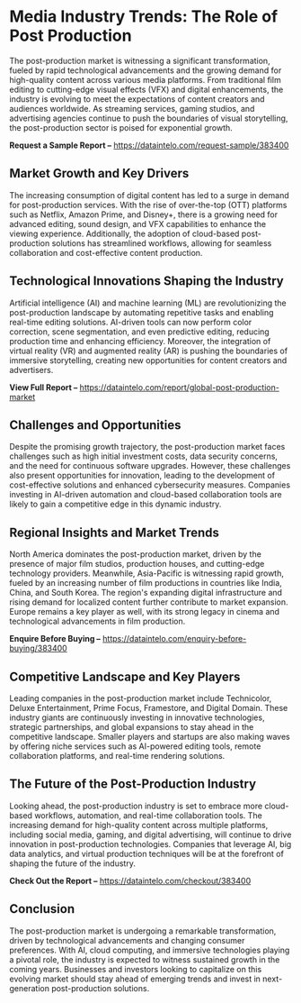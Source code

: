 # Media Industry Trends: The Role of Post Production

The post-production market is witnessing a significant transformation, fueled by rapid technological advancements and the growing demand for high-quality content across various media platforms. From traditional film editing to cutting-edge visual effects (VFX) and digital enhancements, the industry is evolving to meet the expectations of content creators and audiences worldwide. As streaming services, gaming studios, and advertising agencies continue to push the boundaries of visual storytelling, the post-production sector is poised for exponential growth.

**Request a Sample Report –** https://dataintelo.com/request-sample/383400

## Market Growth and Key Drivers

The increasing consumption of digital content has led to a surge in demand for post-production services. With the rise of over-the-top (OTT) platforms such as Netflix, Amazon Prime, and Disney+, there is a growing need for advanced editing, sound design, and VFX capabilities to enhance the viewing experience. Additionally, the adoption of cloud-based post-production solutions has streamlined workflows, allowing for seamless collaboration and cost-effective content production.

## Technological Innovations Shaping the Industry

Artificial intelligence (AI) and machine learning (ML) are revolutionizing the post-production landscape by automating repetitive tasks and enabling real-time editing solutions. AI-driven tools can now perform color correction, scene segmentation, and even predictive editing, reducing production time and enhancing efficiency. Moreover, the integration of virtual reality (VR) and augmented reality (AR) is pushing the boundaries of immersive storytelling, creating new opportunities for content creators and advertisers.

**View Full Report –** https://dataintelo.com/report/global-post-production-market

## Challenges and Opportunities

Despite the promising growth trajectory, the post-production market faces challenges such as high initial investment costs, data security concerns, and the need for continuous software upgrades. However, these challenges also present opportunities for innovation, leading to the development of cost-effective solutions and enhanced cybersecurity measures. Companies investing in AI-driven automation and cloud-based collaboration tools are likely to gain a competitive edge in this dynamic industry.

## Regional Insights and Market Trends

North America dominates the post-production market, driven by the presence of major film studios, production houses, and cutting-edge technology providers. Meanwhile, Asia-Pacific is witnessing rapid growth, fueled by an increasing number of film productions in countries like India, China, and South Korea. The region's expanding digital infrastructure and rising demand for localized content further contribute to market expansion. Europe remains a key player as well, with its strong legacy in cinema and technological advancements in film production.

**Enquire Before Buying –** https://dataintelo.com/enquiry-before-buying/383400 

## Competitive Landscape and Key Players

Leading companies in the post-production market include Technicolor, Deluxe Entertainment, Prime Focus, Framestore, and Digital Domain. These industry giants are continuously investing in innovative technologies, strategic partnerships, and global expansions to stay ahead in the competitive landscape. Smaller players and startups are also making waves by offering niche services such as AI-powered editing tools, remote collaboration platforms, and real-time rendering solutions.

## The Future of the Post-Production Industry

Looking ahead, the post-production industry is set to embrace more cloud-based workflows, automation, and real-time collaboration tools. The increasing demand for high-quality content across multiple platforms, including social media, gaming, and digital advertising, will continue to drive innovation in post-production technologies. Companies that leverage AI, big data analytics, and virtual production techniques will be at the forefront of shaping the future of the industry.

**Check Out the Report –** https://dataintelo.com/checkout/383400

## Conclusion

The post-production market is undergoing a remarkable transformation, driven by technological advancements and changing consumer preferences. With AI, cloud computing, and immersive technologies playing a pivotal role, the industry is expected to witness sustained growth in the coming years. Businesses and investors looking to capitalize on this evolving market should stay ahead of emerging trends and invest in next-generation post-production solutions.
